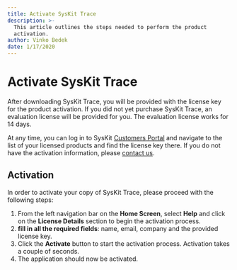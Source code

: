 ```yaml
---
title: Activate SysKit Trace
description: >-
  This article outlines the steps needed to perform the product
  activation.
author: Vinko Bedek
date: 1/17/2020
---
```


# Activate SysKit Trace

After downloading SysKit Trace, you will be provided with the license key for the product activation. 
If you did not yet purchase SysKit Trace, an evaluation license will be provided for you. The evaluation license works for 14 days. 

At any time, you can log in to SysKit [Customers Portal](https://my.syskit.com/) and navigate to the list of your licensed products and find the license key there. If you do not have the activation information, please [contact us](https://www.syskit.com/company/contact-us).

## Activation

In order to activate your copy of SysKit Trace, please proceed with the following steps:


1. From the left navigation bar on the **Home Screen**, select **Help** and click on the **License Details** section to begin the activation process.
2. **fill in all the required fields**: name, email, company and the provided license key. 
3. Click the **Activate** button to start the activation process. Activation takes a couple of seconds.
4. The application should now be activated.